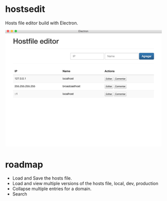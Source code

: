 # hostsedit
Hosts file editor build with Electron.

<img src="screenshot.png" width=700 alt="Screenshot">

# roadmap
* Load and Save the hosts file.
* Load and view multiple versions of the hosts file, local, dev, production
* Collapse multiple entries for a domain.
* Search
